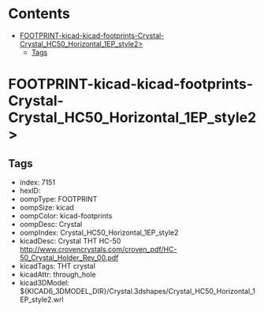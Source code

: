 



Contents
========

* [FOOTPRINT-kicad-kicad-footprints-Crystal-Crystal_HC50_Horizontal_1EP_style2>](#footprint-kicad-kicad-footprints-crystal-crystal_hc50_horizontal_1ep_style2)
	* [Tags](#tags)

# FOOTPRINT-kicad-kicad-footprints-Crystal-Crystal_HC50_Horizontal_1EP_style2>

## Tags

- index: 7151
- hexID: 
- oompType: FOOTPRINT
- oompSize: kicad
- oompColor: kicad-footprints
- oompDesc: Crystal
- oompIndex: Crystal_HC50_Horizontal_1EP_style2
- kicadDesc: Crystal THT HC-50 http://www.crovencrystals.com/croven_pdf/HC-50_Crystal_Holder_Rev_00.pdf
- kicadTags: THT crystal
- kicadAttr: through_hole
- kicad3DModel: ${KICAD6_3DMODEL_DIR}/Crystal.3dshapes/Crystal_HC50_Horizontal_1EP_style2.wrl
